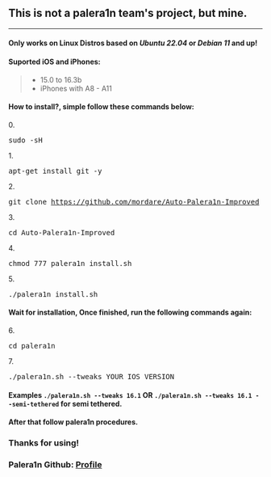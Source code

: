 <h2>This is not a palera1n team's project, but mine.</h2>
<hr>
<h4>Only works on Linux Distros based on <i>Ubuntu 22.04</i> or <i>Debian 11</i> and up!</h4>
<h4>Suported iOS and iPhones:</h4>
<blockquote>
<ul>
<li>15.0 to 16.3b</li>
<li>iPhones with A8 - A11</li>
</ul>
</blockquote>

<h4>How to install?, simple follow these commands below:</h4>

0.<pre>sudo -sH</pre>

1.<pre>apt-get install git -y</pre>

2.<pre>git clone https://github.com/mordare/Auto-Palera1n-Improved</pre>

3.<pre>cd Auto-Palera1n-Improved</pre>

4.<pre>chmod 777 palera1n_install.sh</pre>

5.<pre>./palera1n_install.sh</pre>

<h4>Wait for installation, Once finished, run the following commands again:</h4>

6.<pre>cd palera1n</pre>

7.<pre>./palera1n.sh --tweaks YOUR_IOS_VERSION</pre>
<h4>Examples <code>./palera1n.sh --tweaks 16.1</code> OR <code>./palera1n.sh --tweaks 16.1 --semi-tethered</code> for semi tethered.</h4>

<h4>After that follow palera1n procedures.</h4>

<h3>Thanks for using!</h3>
<h3>Palera1n Github: <a href="https://github.com/palera1n/">Profile</a></h3>
